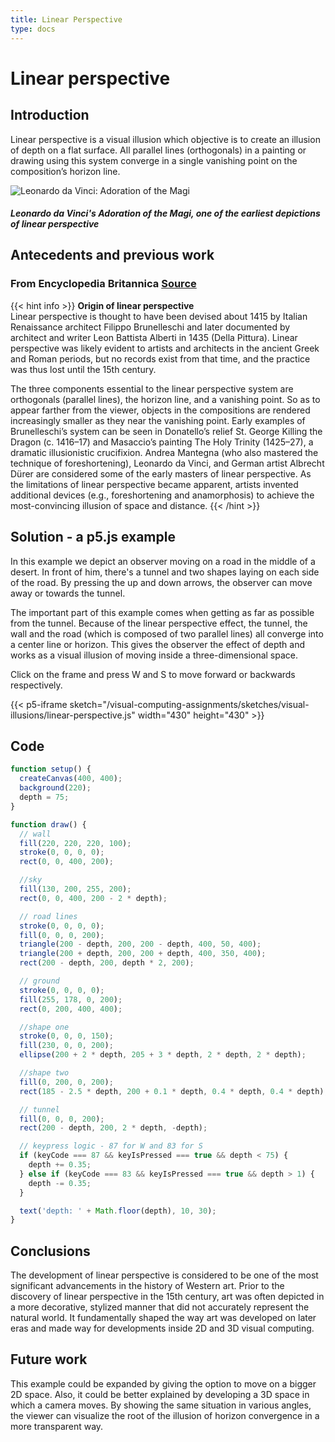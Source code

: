 ```yaml
---
title: Linear Perspective
type: docs
---
```


# **Linear perspective**

## **Introduction**

Linear perspective is a visual illusion which objective is to create an illusion of depth on a flat surface. All parallel lines (orthogonals) in a painting or drawing using this system converge in a single vanishing point on the composition’s horizon line.

![Leonardo da Vinci: Adoration of the Magi](https://cdn.britannica.com/62/9662-050-BD0D8230/perspective-study-bistre-silverpoint-pen-ground-Adoration.jpg 'Leonardo da Vinci: Adoration of the Magi')

##### Leonardo da Vinci's Adoration of the Magi, one of the earliest depictions of linear perspective

## **Antecedents and previous work**

### **From Encyclopedia Britannica** [Source](https://www.britannica.com/art/linear-perspective)

{{< hint info >}}
**Origin of linear perspective**  
Linear perspective is thought to have been devised about 1415 by Italian Renaissance architect Filippo Brunelleschi and later documented by architect and writer Leon Battista Alberti in 1435 (Della Pittura). Linear perspective was likely evident to artists and architects in the ancient Greek and Roman periods, but no records exist from that time, and the practice was thus lost until the 15th century.

The three components essential to the linear perspective system are orthogonals (parallel lines), the horizon line, and a vanishing point. So as to appear farther from the viewer, objects in the compositions are rendered increasingly smaller as they near the vanishing point. Early examples of Brunelleschi’s system can be seen in Donatello’s relief St. George Killing the Dragon (c. 1416–17) and Masaccio’s painting The Holy Trinity (1425–27), a dramatic illusionistic crucifixion. Andrea Mantegna (who also mastered the technique of foreshortening), Leonardo da Vinci, and German artist Albrecht Dürer are considered some of the early masters of linear perspective. As the limitations of linear perspective became apparent, artists invented additional devices (e.g., foreshortening and anamorphosis) to achieve the most-convincing illusion of space and distance.
{{< /hint >}}

## **Solution - a p5.js example**

In this example we depict an observer moving on a road in the middle of a desert. In front of him, there's a tunnel and two shapes laying on each side of the road. By pressing the up and down arrows, the observer can move away or towards the tunnel.

The important part of this example comes when getting as far as possible from the tunnel. Because of the linear perspective effect, the tunnel, the wall and the road (which is composed of two parallel lines) all converge into a center line or horizon. This gives the observer the effect of depth and works as a visual illusion of moving inside a three-dimensional space.

Click on the frame and press W and S to move forward or backwards respectively.

{{< p5-iframe sketch="/visual-computing-assignments/sketches/visual-illusions/linear-perspective.js" width="430" height="430" >}}

## **Code**

```js
function setup() {
  createCanvas(400, 400);
  background(220);
  depth = 75;
}

function draw() {
  // wall
  fill(220, 220, 220, 100);
  stroke(0, 0, 0, 0);
  rect(0, 0, 400, 200);

  //sky
  fill(130, 200, 255, 200);
  rect(0, 0, 400, 200 - 2 * depth);

  // road lines
  stroke(0, 0, 0, 0);
  fill(0, 0, 0, 200);
  triangle(200 - depth, 200, 200 - depth, 400, 50, 400);
  triangle(200 + depth, 200, 200 + depth, 400, 350, 400);
  rect(200 - depth, 200, depth * 2, 200);

  // ground
  stroke(0, 0, 0, 0);
  fill(255, 178, 0, 200);
  rect(0, 200, 400, 400);

  //shape one
  stroke(0, 0, 0, 150);
  fill(230, 0, 0, 200);
  ellipse(200 + 2 * depth, 205 + 3 * depth, 2 * depth, 2 * depth);

  //shape two
  fill(0, 200, 0, 200);
  rect(185 - 2.5 * depth, 200 + 0.1 * depth, 0.4 * depth, 0.4 * depth);

  // tunnel
  fill(0, 0, 0, 200);
  rect(200 - depth, 200, 2 * depth, -depth);

  // keypress logic - 87 for W and 83 for S
  if (keyCode === 87 && keyIsPressed === true && depth < 75) {
    depth += 0.35;
  } else if (keyCode === 83 && keyIsPressed === true && depth > 1) {
    depth -= 0.35;
  }

  text('depth: ' + Math.floor(depth), 10, 30);
}
```

## **Conclusions**

The development of linear perspective is considered to be one of the most significant advancements in the history of Western art. Prior to the discovery of linear perspective in the 15th century, art was often depicted in a more decorative, stylized manner that did not accurately represent the natural world. It fundamentally shaped the way art was developed on later eras and made way for developments inside 2D and 3D visual computing.

## **Future work**

This example could be expanded by giving the option to move on a bigger 2D space. Also, it could be better explained by developing a 3D space in which a camera moves. By showing the same situation in various angles, the viewer can visualize the root of the illusion of horizon convergence in a more transparent way.
